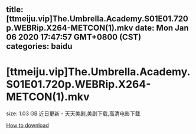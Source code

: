 
title: [ttmeiju.vip]The.Umbrella.Academy.S01E01.720p.WEBRip.X264-METCON(1).mkv
date: Mon Jan 06 2020 17:47:57 GMT+0800 (CST)    
categories: baidu
---

# [ttmeiju.vip]The.Umbrella.Academy.S01E01.720p.WEBRip.X264-METCON(1).mkv
size: 1.03 GB
 近日更新 - 天天美剧,美剧下载,高清电影下载
 

[How to download](https://bpcam.bemobtrk.com/go/2ceec3aa-1ca2-46d6-b9ff-aaa5c184517c?jno=5194)